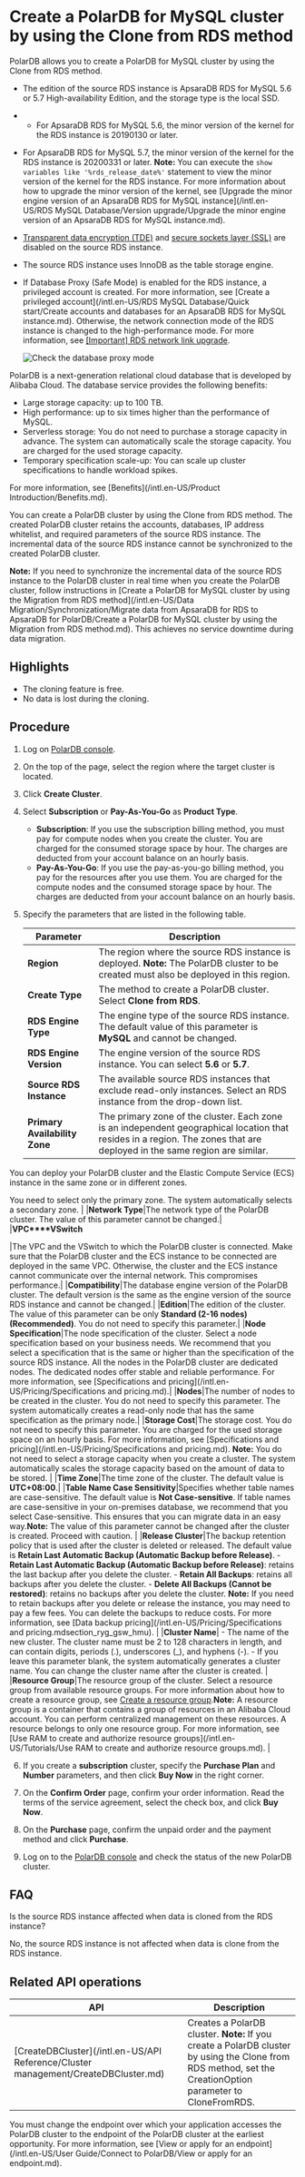 # Create a PolarDB for MySQL cluster by using the Clone from RDS method

PolarDB allows you to create a PolarDB for MySQL cluster by using the Clone from RDS method.

-   The edition of the source RDS instance is ApsaraDB RDS for MySQL 5.6 or 5.7 High-availability Edition, and the storage type is the local SSD.
-   -   For ApsaraDB RDS for MySQL 5.6, the minor version of the kernel for the RDS instance is 20190130 or later.
-   For ApsaraDB RDS for MySQL 5.7, the minor version of the kernel for the RDS instance is 20200331 or later.
    **Note:** You can execute the `show variables like '%rds_release_date%'` statement to view the minor version of the kernel for the RDS instance. For more information about how to upgrade the minor version of the kernel, see [Upgrade the minor engine version of an ApsaraDB RDS for MySQL instance](/intl.en-US/RDS MySQL Database/Version upgrade/Upgrade the minor engine version of an ApsaraDB RDS for MySQL instance.md).

-   [Transparent data encryption \(TDE\)](https://www.alibabacloud.com/help/zh/doc-detail/33510.htm) and [secure sockets layer \(SSL\)](https://www.alibabacloud.com/help/zh/doc-detail/32474.htm) are disabled on the source RDS instance.
-   The source RDS instance uses InnoDB as the table storage engine.
-   If Database Proxy \(Safe Mode\) is enabled for the RDS instance, a privileged account is created. For more information, see [Create a privileged account](/intl.en-US/RDS MySQL Database/Quick start/Create accounts and databases for an ApsaraDB RDS for MySQL instance.md). Otherwise, the network connection mode of the RDS instance is changed to the high-performance mode. For more information, see [\[Important\] RDS network link upgrade](t64586.md#).

    ![Check the database proxy mode](https://static-aliyun-doc.oss-cn-hangzhou.aliyuncs.com/assets/img/en-US/0720359951/p54653.png)


PolarDB is a next-generation relational cloud database that is developed by Alibaba Cloud. The database service provides the following benefits:

-   Large storage capacity: up to 100 TB.
-   High performance: up to six times higher than the performance of MySQL.
-   Serverless storage: You do not need to purchase a storage capacity in advance. The system can automatically scale the storage capacity. You are charged for the used storage capacity.
-   Temporary specification scale-up: You can scale up cluster specifications to handle workload spikes.

For more information, see [Benefits](/intl.en-US/Product Introduction/Benefits.md).

You can create a PolarDB cluster by using the Clone from RDS method. The created PolarDB cluster retains the accounts, databases, IP address whitelist, and required parameters of the source RDS instance. The incremental data of the source RDS instance cannot be synchronized to the created PolarDB cluster.

**Note:** If you need to synchronize the incremental data of the source RDS instance to the PolarDB cluster in real time when you create the PolarDB cluster, follow instructions in [Create a PolarDB for MySQL cluster by using the Migration from RDS method](/intl.en-US/Data Migration/Synchronization/Migrate data from ApsaraDB for RDS to ApsaraDB for PolarDB/Create a PolarDB for MySQL cluster by using the Migration from RDS method.md). This achieves no service downtime during data migration.

## Highlights

-   The cloning feature is free.
-   No data is lost during the cloning.

## Procedure

1.  Log on [PolarDB console](https://polardb.console.aliyun.com/).

2.  On the top of the page, select the region where the target cluster is located.

3.  Click **Create Cluster**.

4.  Select **Subscription** or **Pay-As-You-Go** as **Product Type**.

    -   **Subscription**: If you use the subscription billing method, you must pay for compute nodes when you create the cluster. You are charged for the consumed storage space by hour. The charges are deducted from your account balance on an hourly basis.
    -   **Pay-As-You-Go**: If you use the pay-as-you-go billing method, you pay for the resources after you use them. You are charged for the compute nodes and the consumed storage space by hour. The charges are deducted from your account balance on an hourly basis.
5.  Specify the parameters that are listed in the following table.

    |Parameter|Description|
    |---------|-----------|
    |**Region**|The region where the source RDS instance is deployed. **Note:** The PolarDB cluster to be created must also be deployed in this region. |
    |**Create Type**|The method to create a PolarDB cluster. Select **Clone from RDS**.|
    |**RDS Engine Type**|The engine type of the source RDS instance. The default value of this parameter is **MySQL** and cannot be changed.|
    |**RDS Engine Version**|The engine version of the source RDS instance. You can select **5.6** or **5.7**.|
    |**Source RDS Instance**|The available source RDS instances that exclude read-only instances. Select an RDS instance from the drop-down list.|
    |**Primary Availability Zone**|The primary zone of the cluster. Each zone is an independent geographical location that resides in a region. The zones that are deployed in the same region are similar.

You can deploy your PolarDB cluster and the Elastic Compute Service \(ECS\) instance in the same zone or in different zones.

You need to select only the primary zone. The system automatically selects a secondary zone. |
    |**Network Type**|The network type of the PolarDB cluster. The value of this parameter cannot be changed.|
    |**VPC****VSwitch**

|The VPC and the VSwitch to which the PolarDB cluster is connected. Make sure that the PolarDB cluster and the ECS instance to be connected are deployed in the same VPC. Otherwise, the cluster and the ECS instance cannot communicate over the internal network. This compromises performance.|
    |**Compatibility**|The database engine version of the PolarDB cluster. The default version is the same as the engine version of the source RDS instance and cannot be changed.|
    |**Edition**|The edition of the cluster. The value of this parameter can be only **Standard \(2-16 nodes\) \(Recommended\)**. You do not need to specify this parameter.|
    |**Node Specification**|The node specification of the cluster. Select a node specification based on your business needs. We recommend that you select a specification that is the same or higher than the specification of the source RDS instance. All the nodes in the PolarDB cluster are dedicated nodes. The dedicated nodes offer stable and reliable performance. For more information, see [Specifications and pricing](/intl.en-US/Pricing/Specifications and pricing.md).|
    |**Nodes**|The number of nodes to be created in the cluster. You do not need to specify this parameter. The system automatically creates a read-only node that has the same specification as the primary node.|
    |**Storage Cost**|The storage cost. You do not need to specify this parameter. You are charged for the used storage space on an hourly basis. For more information, see [Specifications and pricing](/intl.en-US/Pricing/Specifications and pricing.md). **Note:** You do not need to select a storage capacity when you create a cluster. The system automatically scales the storage capacity based on the amount of data to be stored. |
    |**Time Zone**|The time zone of the cluster. The default value is **UTC+08:00**.|
    |**Table Name Case Sensitivity**|Specifies whether table names are case-sensitive. The default value is **Not Case-sensitive**. If table names are case-sensitive in your on-premises database, we recommend that you select Case-sensitive. This ensures that you can migrate data in an easy way.**Note:** The value of this parameter cannot be changed after the cluster is created. Proceed with caution. |
    |**Release Cluster**|The backup retention policy that is used after the cluster is deleted or released. The default value is **Retain Last Automatic Backup \(Automatic Backup before Release\)**.    -   **Retain Last Automatic Backup \(Automatic Backup before Release\)**: retains the last backup after you delete the cluster.
    -   **Retain All Backups**: retains all backups after you delete the cluster.
    -   **Delete All Backups \(Cannot be restored\)**: retains no backups after you delete the cluster.
**Note:** If you need to retain backups after you delete or release the instance, you may need to pay a few fees. You can delete the backups to reduce costs. For more information, see [Data backup pricing](/intl.en-US/Pricing/Specifications and pricing.mdsection_ryg_gsw_hmu). |
    |**Cluster Name**|    -   The name of the new cluster. The cluster name must be 2 to 128 characters in length, and can contain digits, periods \(.\), underscores \(\_\), and hyphens \(-\).
    -   If you leave this parameter blank, the system automatically generates a cluster name. You can change the cluster name after the cluster is created. |
    |**Resource Group**|The resource group of the cluster. Select a resource group from available resource groups. For more information about how to create a resource group, see [Create a resource group]().**Note:** A resource group is a container that contains a group of resources in an Alibaba Cloud account. You can perform centralized management on these resources. A resource belongs to only one resource group. For more information, see [Use RAM to create and authorize resource groups](/intl.en-US/Tutorials/Use RAM to create and authorize resource groups.md). |

6.  If you create a **subscription** cluster, specify the **Purchase Plan** and **Number** parameters, and then click **Buy Now** in the right corner.

7.  On the **Confirm Order** page, confirm your order information. Read the terms of the service agreement, select the check box, and click **Buy Now**.

8.  On the **Purchase** page, confirm the unpaid order and the payment method and click **Purchase**.

9.  Log on to the [PolarDB console](https://polardb.console.aliyun.com) and check the status of the new PolarDB cluster.


## FAQ

Is the source RDS instance affected when data is cloned from the RDS instance?

No, the source RDS instance is not affected when data is clone from the RDS instance.

## Related API operations

|API|Description|
|---|-----------|
|[CreateDBCluster](/intl.en-US/API Reference/Cluster management/CreateDBCluster.md)|Creates a PolarDB cluster. **Note:** If you create a PolarDB cluster by using the Clone from RDS method, set the CreationOption parameter to CloneFromRDS. |

You must change the endpoint over which your application accesses the PolarDB cluster to the endpoint of the PolarDB cluster at the earliest opportunity. For more information, see [View or apply for an endpoint](/intl.en-US/User Guide/Connect to PolarDB/View or apply for an endpoint.md).

